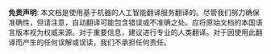 

**免责声明**:
本文档是使用基于机器的人工智能翻译服务翻译的。尽管我们努力确保准确性，但请注意，自动翻译可能包含错误或不准确之处。应将原始文档的本国语言版本视为权威来源。对于重要信息，建议进行专业的人类翻译。对于因使用此翻译而产生的任何误解或误读，我们不承担任何责任。